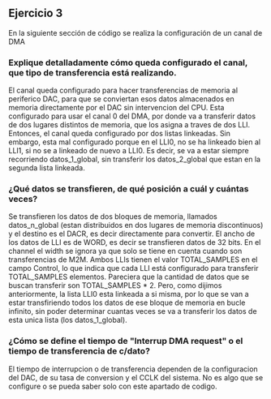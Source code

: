 ## Ejercicio 3
En la siguiente sección de código se realiza la configuración de un canal de DMA
### Explique detalladamente cómo queda configurado el canal, que tipo de transferencia está realizando.

El canal queda configurado para hacer transferencias de memoria al periferico DAC, para que se conviertan esos datos almacenados en memoria directamente por el DAC sin intervencion del CPU.
Esta configurado para usar el canal 0 del DMA, por donde va a transferir datos de dos lugares distintos de memoria, que los asigna a traves de dos LLI. Entonces, el canal queda configurado por dos listas linkeadas.
Sin embargo, esta mal configurado porque en el LLI0, no se ha linkeado bien al LLI1, si no se a linkeado de nuevo a LLI0. Es decir, se va a estar siempre recorriendo datos_1_global, sin transferir los datos_2_global que estan en la segunda lista linkeada.


### ¿Qué datos se transfieren, de qué posición a cuál y cuántas veces?

Se transfieren los datos de dos bloques de memoria, llamados datos_n_global (estan distribuidos en dos lugares de memoria discontinuos) y el destino es el DACR, es decir directamente para convertir.
El ancho de los datos de LLI es de WORD, es decir se transfieren datos de 32 bits. En el channel el width se ignora ya que solo se tiene en cuenta cuando son transferencias de M2M.
Ambos LLIs tienen el valor TOTAL_SAMPLES en el campo Control, lo que indica que cada LLI está configurado para transferir TOTAL_SAMPLES elementos. Pareciera que la cantidad de datos que se buscan transferir son TOTAL_SAMPLES * 2.
Pero, como dijimos anteriormente, la lista LLI0 esta linkeada a si misma, por lo que se van a estar transfiriendo todos los datos de ese bloque de memoria en bucle infinito, sin poder determinar cuantas veces se va a transferir los datos de esta unica lista (los datos_1_global).

### ¿Cómo  se  define  el  tiempo  de  "Interrup DMA  request"   o  el  tiempo  de  transferencia  de c/dato?

El tiempo de interrupcion o de transferencia dependen de la configuracion del DAC, de su tasa de conversion y el CCLK del sistema. No es algo que se configure o se pueda saber solo con este apartado de codigo.

